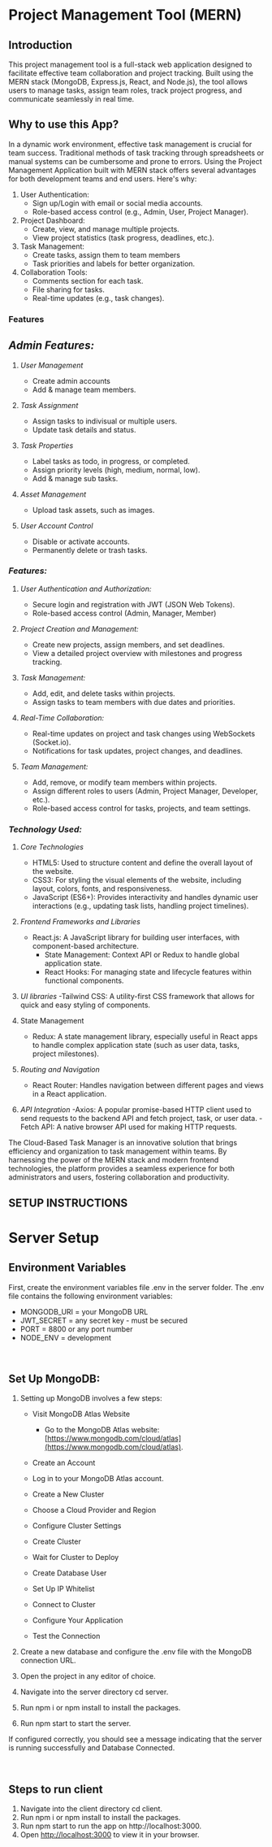 # Project Management Tool (MERN)

## Introduction

This project management tool is a full-stack web application designed to facilitate effective team collaboration and project tracking. Built using the MERN stack (MongoDB, Express.js, React, and Node.js), the tool allows users to manage tasks, assign team roles, track project progress, and communicate seamlessly in real time.

## Why to use this App?

In a dynamic work environment, effective task management is crucial for team success. Traditional methods of task tracking through spreadsheets or manual systems can be cumbersome and prone to errors. Using the Project Management Application built with MERN stack offers several advantages for both development teams and end users. Here's why:

1. User Authentication:
    - Sign up/Login with email or social media accounts.
    - Role-based access control (e.g., Admin, User, Project Manager).
2. Project Dashboard:
    - Create, view, and manage multiple projects.
    - View project statistics (task progress, deadlines, etc.).
3. Task Management:
    - Create tasks, assign them to team members
    - Task priorities and labels for better organization.
4. Collaboration Tools:
    - Comments section for each task.
    - File sharing for tasks.
    - Real-time updates (e.g., task changes).


### Features

## *Admin Features:*

1. *User Management*

   - Create admin accounts
   - Add & manage team members.

2. *Task Assignment*

   - Assign tasks to indivisual or multiple users.
   - Update task details and status.

3. *Task Properties*

   - Label tasks as todo, in progress, or completed.
   - Assign priority levels (high, medium, normal, low).
   - Add & manage sub tasks.

4. *Asset Management*

   - Upload task assets, such as images.

5. *User Account Control*
   - Disable or activate accounts.
   - Permanently delete or trash tasks.



### *Features:*

1. *User Authentication and Authorization:*

   - Secure login and registration with JWT (JSON Web Tokens).
   - Role-based access control (Admin, Manager, Member)

2. *Project Creation and Management:*

   - Create new projects, assign members, and set deadlines.
   - View a detailed project overview with milestones and progress tracking.

3. *Task Management:*

   - Add, edit, and delete tasks within projects.
   - Assign tasks to team members with due dates and priorities.

4. *Real-Time Collaboration:*

   - Real-time updates on project and task changes using WebSockets (Socket.io).
   - Notifications for task updates, project changes, and deadlines.

5. *Team Management:*
   - Add, remove, or modify team members within projects.
   - Assign different roles to users (Admin, Project Manager, Developer, etc.).
   - Role-based access control for tasks, projects, and team settings.

### *Technology Used:*

1. *Core Technologies*
    - HTML5: Used to structure content and define the overall layout of the website.
    - CSS3: For styling the visual elements of the website, including layout, colors, fonts, and responsiveness.
    - JavaScript (ES6+): Provides interactivity and handles dynamic user interactions (e.g., updating task lists, handling project timelines).

2. *Frontend Frameworks and Libraries*
    - React.js: A JavaScript library for building user interfaces, with component-based architecture.
        - State Management: Context API or Redux to handle global application state.
        - React Hooks: For managing state and lifecycle features within functional components.

3. *UI libraries* 
    -Tailwind CSS: A utility-first CSS framework that allows for quick and easy styling of components.

4. State Management
    - Redux: A state management library, especially useful in React apps to handle complex application state (such as user data, tasks, project milestones).

5. *Routing and Navigation*
    - React Router: Handles navigation between different pages and views in a React application.
    
6. *API Integration*
    -Axios: A popular promise-based HTTP client used to send requests to the backend API and fetch project, task, or user data.
    -Fetch API: A native browser API used for making HTTP requests.



The Cloud-Based Task Manager is an innovative solution that brings efficiency and organization to task management within teams. By harnessing the power of the MERN stack and modern frontend technologies, the platform provides a seamless experience for both administrators and users, fostering collaboration and productivity.



## SETUP INSTRUCTIONS

# Server Setup

## Environment Variables

First, create the environment variables file .env in the server folder. The .env file contains the following environment variables:

- MONGODB_URI = your MongoDB URL
- JWT_SECRET = any secret key - must be secured
- PORT = 8800 or any port number
- NODE_ENV = development

&nbsp;

## Set Up MongoDB:

1. Setting up MongoDB involves a few steps:

   - Visit MongoDB Atlas Website

     - Go to the MongoDB Atlas website: [https://www.mongodb.com/cloud/atlas](https://www.mongodb.com/cloud/atlas).

   - Create an Account
   - Log in to your MongoDB Atlas account.
   - Create a New Cluster
   - Choose a Cloud Provider and Region
   - Configure Cluster Settings
   - Create Cluster
   - Wait for Cluster to Deploy
   - Create Database User
   - Set Up IP Whitelist
   - Connect to Cluster
   - Configure Your Application
   - Test the Connection

2. Create a new database and configure the .env file with the MongoDB connection URL.



1. Open the project in any editor of choice.
2. Navigate into the server directory cd server.
3. Run npm i or npm install to install the packages.
4. Run npm start to start the server.

If configured correctly, you should see a message indicating that the server is running successfully and Database Connected.

&nbsp;

## Steps to run client

1. Navigate into the client directory cd client.
2. Run npm i or npm install to install the packages.
3. Run npm start to run the app on http://localhost:3000.
4. Open [http://localhost:3000](http://localhost:3000) to view it in your browser.

&nbsp;